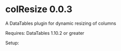 colResize 0.0.3
=========

A DataTables plugin for dynamic resizing of columns

Requires: DataTables 1.10.2 or greater

Setup:

